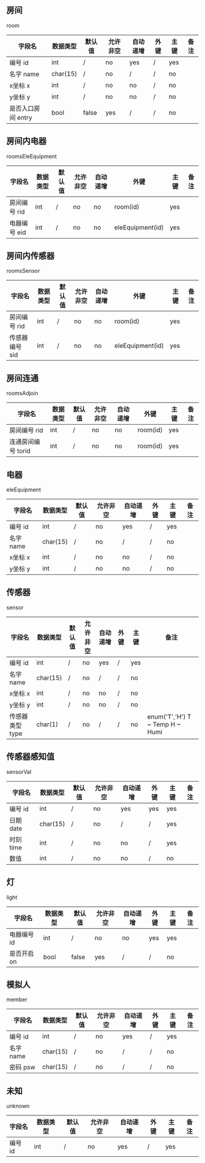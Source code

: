 ## 房间

room

| 字段名             | 数据类型 | 默认值 | 允许非空 | 自动递增 | 外键 | 主键 | 备注 |
| ------------------ | -------- | ------ | -------- | -------- | ---- | ---- | ---- |
| 编号 id            | int      | /      | no       | yes      | /    | yes  |      |
| 名字 name          | char(15) | /      | no       | /        | /    | no   |      |
| x坐标 x            | int      | /      | no       | no       | /    | no   |      |
| y坐标 y            | int      | /      | no       | no       | /    | no   |      |
| 是否入口房间 entry | bool     | false  | yes      | /        | /    | no   |      |

## 房间内电器

roomsEleEquipment

| 字段名       | 数据类型 | 默认值 | 允许非空 | 自动递增 | 外键             | 主键 | 备注 |
| ------------ | -------- | ------ | -------- | -------- | ---------------- | ---- | ---- |
| 房间编号 rid | int      | /      | no       | no       | room(id)         | yes  |      |
| 电器编号 eid | int      | /      | no       | no       | eleEquipment(id) | yes  |      |

## 房间内传感器

roomsSensor

| 字段名         | 数据类型 | 默认值 | 允许非空 | 自动递增 | 外键             | 主键 | 备注 |
| -------------- | -------- | ------ | -------- | -------- | ---------------- | ---- | ---- |
| 房间编号 rid   | int      | /      | no       | no       | room(id)         | yes  |      |
| 传感器编号 sid | int      | /      | no       | no       | eleEquipment(id) | yes  |      |


## 房间连通

roomsAdjoin

| 字段名              | 数据类型 | 默认值 | 允许非空 | 自动递增 | 外键     | 主键 | 备注 |
| ------------------- | -------- | ------ | -------- | -------- | -------- | ---- | ---- |
| 房间编号 rid        | int      | /      | no       | no       | room(id) | yes  |      |
| 连通房间编号  torid | int      | /      | no       | no       | room(id) | yes  |      |


## 电器

eleEquipment

| 字段名    | 数据类型 | 默认值 | 允许非空 | 自动递增 | 外键 | 主键 | 备注 |
| --------- | -------- | ------ | -------- | -------- | ---- | ---- | ---- |
| 编号 id   | int      | /      | no       | yes      | /    | yes  |      |
| 名字 name | char(15) | /      | no       | /        | /    | no   |      |
| x坐标 x   | int      | /      | no       | no       | /    | no   |      |
| y坐标 y   | int      | /      | no       | no       | /    | no   |      |


## 传感器

sensor

| 字段名          | 数据类型 | 默认值 | 允许非空 | 自动递增 | 外键 | 主键 | 备注                             |
| --------------- | -------- | ------ | -------- | -------- | ---- | ---- | -------------------------------- |
| 编号 id         | int      | /      | no       | yes      | /    | yes  |                                  |
| 名字 name       | char(15) | /      | no       | /        | /    | no   |                                  |
| x坐标 x         | int      | /      | no       | no       | /    | no   |                                  |
| y坐标 y         | int      | /      | no       | no       | /    | no   |                                  |
| 传感器类型 type | char(1)  | /      | no       | /        | /    | no   | enum('T','H')  T ~ Temp H ~ Humi |

## 传感器感知值

sensorVal

| 字段名    | 数据类型 | 默认值 | 允许非空 | 自动递增 | 外键 | 主键 | 备注 |
| --------- | -------- | ------ | -------- | -------- | ---- | ---- | ---- |
| 编号 id   | int      | /      | no       | yes      | yes  | yes  |      |
| 日期 date | char(15) | /      | no       | /        | /    | yes  |      |
| 时刻 time | int      | /      | no       | no       | /    | yes  |      |
| 数值      | int      | /      | no       | no       | /    | no   |      |

## 灯

light

| 字段名      | 数据类型 | 默认值 | 允许非空 | 自动递增 | 外键 | 主键 | 备注 |
| ----------- | -------- | ------ | -------- | -------- | ---- | ---- | ---- |
| 电器编号 id | int      | /      | no       | no       | yes  | yes  |      |
| 是否开启 on | bool     | false  | yes      | /        | /    | no   |      |

## 模拟人

member

| 字段名    | 数据类型 | 默认值 | 允许非空 | 自动递增 | 外键 | 主键 | 备注 |
| --------- | -------- | ------ | -------- | -------- | ---- | ---- | ---- |
| 编号 id   | int      | /      | no       | yes      | /    | yes  |      |
| 名字 name | char(15) | /      | no       | /        | /    | no   |      |
| 密码 psw  | char(15) | /      | no       | /        | /    | no   |      |

## 未知

unknown

| 字段名              | 数据类型 | 默认值 | 允许非空 | 自动递增 | 外键 | 主键 | 备注                             |
| ------------------- | -------- | ------ | -------- | -------- | ---- | ---- | -------------------------------- |
| 编号 id             | int      | /      | no       | yes      | /    | yes  |                                  |
